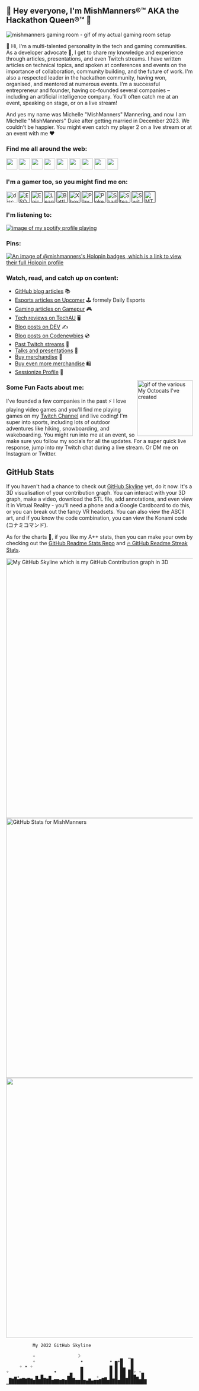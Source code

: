 ## :wave: Hey everyone, I'm MishManners®™ AKA the Hackathon Queen®™ :wave:
<!--
**MishManners/MishManners** is a ✨ _special_ ✨ repository because its `README.md` (this file) appears on your GitHub profile -->

<!-- <img src=""> this is another way you can add in images and allows you to scale them -->

![mishmanners gaming room - gif of my actual gaming room setup](https://github.com/MishManners/MishManners/blob/master/MishManners%20Room%20animated.gif)

:wave: Hi, I'm a multi-talented personality in the tech and gaming communities. As a developer advocate :avocado:, I get to share my knowledge and experience through articles, presentations, and even Twitch streams. I have written articles on technical topics, and spoken at conferences and events on the importance of collaboration, community building, and the future of work. I'm also a respected leader in the hackathon community, having won, organised, and mentored at numerous events. I'm a successful entrepreneur and founder, having co-founded several companies – including an artificial intelligence company. You'll often catch me at an event, speaking on stage, or on a live stream!

And yes my name was Michelle "MishManners" Mannering, and now I am Michelle "MishManners" Duke after getting married in December 2023. We couldn't be happier. You might even catch my player 2 on a live stream or at an event with me :heart:

<!-- ![2021-08-10 20-43-14 2021-08-10 20_45_32](https://user-images.githubusercontent.com/36594527/131284497-24a6db5f-d86d-4548-81cc-fa6aa186892c.gif) -->

### Find me all around the web:

<p align="left">
<a href="http://twitter.com/MishManners" target="blank"><img align="center" src="https://github.com/mishmanners/MishManners/blob/master/socials/twitter%20(2).png" title = "Twitter" alt="" height="30" /></a>
<a href="http://linkedin.com/in/mishmanners" target="blank"><img align="center" src="https://github.com/mishmanners/MishManners/blob/master/socials/transparent-Linkedin-logo-icon.png" alt="" height="30" /></a>
<a href="http://instagram.com/mishmanners" target="blank"><img align="center" src="https://github.com/mishmanners/MishManners/blob/master/socials/instagram.png" alt="" height="30" /></a>
<a href="http://twitch.tv/MishManners" target="blank"><img align="center" src="https://github.com/mishmanners/MishManners/blob/master/socials/twitch.png" alt="" height="30" /></a>
<a href="http://youtube.com/c/MishManners" target="blank"><img align="center" src="https://github.com/mishmanners/MishManners/blob/master/socials/youtube.png" alt="" height="30" /></a>
<a href="http://mishmanners.com" target="blank"><img align="center" src="https://github.com/mishmanners/MishManners/blob/master/socials/chrome.png" alt="" height="30" /></a>
<a href="https://hackathongoddess.wordpress.com/" target="blank"><img align="center" src="https://github.com/mishmanners/MishManners/blob/master/socials/chrome.png" alt="" height="30" /></a>
<a href="https://mishmanners.info/" target="blank"><img align="center" src="https://github.com/mishmanners/MishManners/blob/master/socials/chrome.png" alt="" height="30" /></a>
<a href="https://dev.to/mishmanners" target="blank"><img align="center" src="https://github.com/mishmanners/MishManners/blob/master/socials/devto.png" alt="" height="30" /></a>
</p>

<!-- TODO add in the rest of the URLs -->
### I'm a gamer too, so you might find me on:
<a href="https://discordapp.com/invite/f4NFzFt" target="blank"><img align="center" src="https://github.com/mishmanners/MishManners/blob/master/Game%20Icons/discord.png" height="30" alt="discord logo"/></a>
<a href=" " target="blank"><img align="center" src="https://github.com/mishmanners/MishManners/blob/master/Game%20Icons/ESO.png" height="30" alt="ESO logo"/></a> 
<a href=" " target="blank"><img align="center" src="https://github.com/mishmanners/MishManners/blob/master/Game%20Icons/Epic.png" height="30" alt="Epic Games logo"/></a> 
<a href=" " target="blank"><img align="center" src="https://github.com/mishmanners/MishManners/blob/master/Game%20Icons/LoL.png" height="30" alt="League of Legends logo"/></a>
<a href=" " target="blank"><img align="center" src="https://github.com/mishmanners/MishManners/blob/master/Game%20Icons/Battlenet.png" height="30" alt="Battlenet logo"/></a>
<a href=" " target="blank"><img align="center" src="https://github.com/mishmanners/MishManners/blob/master/Game%20Icons/Xbox.png" height="30" alt="Xbox logo"/></a> 
<a href=" " target="blank"><img align="center" src="https://github.com/mishmanners/MishManners/blob/master/Game%20Icons/PS.png" height="30" alt="PlayStation logo"/></a> 
<a href="" target="blank"><img align="center" src="https://github.com/mishmanners/MishManners/blob/master/Game%20Icons/PoGo.png" height="30" alt="Pokemon GO logo"/></a> 
<a href="" target="blank"><img align="center" src="https://github.com/mishmanners/MishManners/blob/master/Game%20Icons/Shadowverse.png" height="30" alt="Shadowverse logo"/></a> 
<a href="" target="blank"><img align="center" src="https://github.com/mishmanners/MishManners/blob/master/Game%20Icons/Steam.png" height="30" alt="Steam logo"/></a>
<a href="" target="blank"><img align="center" src="https://github.com/mishmanners/MishManners/blob/master/Game%20Icons/Switch.png" height="30" alt="Switch logo"/></a>
<a href="" target="blank"><img align="center" src="https://github.com/mishmanners/MishManners/blob/master/Game%20Icons/arena.png" height="30" alt="MTG Arena logo"/></a>

### I'm listening to:

[![image of my spotify profile playing](https://spotify-github-profile.vercel.app/api/view?uid=22a52oj3e5hnylnh2ua2e6loy&cover_image=true&theme=novatorem&bar_color=24b6f5&bar_color_cover=false)](https://github.com/kittinan/spotify-github-profile)

### Pins:
[![An image of @mishmanners's Holopin badges, which is a link to view their full Holopin profile](https://holopin.me/mishmanners)](https://holopin.io/@mishmanners)

<!--
- [Twitter](http://twitter.com/MishManners) :bird:
- [Instagram](http://instagram.com/mishmanners) :camera_flash:
- [Twitch](http://twitch.tv/MishManners) :tv:
- [LinkedIn](http://linkedin.com/in/mishmanners) 👩‍💻
- [YouTube](http://youtube.com/c/MishManners) :movie_camera:
- [MishManners®™ website](http://mishmanners.com) :globe_with_meridians:
- [Hackathon Queen®™ blog](https://hackathongoddess.wordpress.com/) :globe_with_meridians:
-->

### Watch, read, and catch up on content:
- [GitHub blog articles](https://github.blog/author/mishmanners/) :books:
- [Esports articles on Upcomer](https://www.upcomer.com/author/michelle-mannering/) :joystick: formely Daily Esports
- [Gaming articles on Gamepur](https://doublexp.com/author/michelle-mannering) :video_game:
- [Tech reviews on TechAU](https://techau.com.au/author/mmannering/) :desktop_computer:
- [Blog posts on DEV](https://dev.to/mishmanners) :writing_hand:
- [Blog posts on Codenewbies](https://community.codenewbie.org/mishmanners) :cd:
- [Past Twitch streams](https://www.twitch.tv/mishmanners/videos?filter=highlights&sort=time) :movie_camera:
- [Talks and presentations](https://michellemannering.wordpress.com/recorded-presentations/) :mega:
- [Buy merchandise](https://merch.streamelements.com/mishmanners/) :shopping_cart:
- [Buy even more merchandise](https://www.redbubble.com/people/MishManners/shop) :shopping:
- [Sessionize Profile](https://sessionize.com/mishmanners/) :microphone:

<img align="right" width="150" height="150" src="https://github.com/MishManners/MishManners/blob/master/My-OctocatsShortest.gif" alt="gif of the various My Octocats I've created"></a>
### Some Fun Facts about me:
I've founded a few companies in the past :zap: I love playing video games and you'll find me playing games on my [Twitch Channel](http://twitch.tv/MishManners) and live coding! I'm super into sports, including lots of outdoor adventures like hiking, snowboarding, and wakeboarding. You might run into me at an event, so make sure you follow my socials for all the updates. For a super quick live response, jump into my Twitch chat during a live stream. Or DM me on Instagram or Twitter.

## GitHub Stats

If you haven't had a chance to check out [GitHub Skyline](https://skyline.github.com/) yet, do it now. It's a 3D visualisation of your contribution graph. You can interact with your 3D graph, make a video, download the STL file, add annotations, and even view it in Virtual Reality - you'll need a phone and a Google Cardboard to do this, or you can break out the fancy VR headsets. You can also view the ASCII art, and if you know the code combination, you can view the Konami code (コナミコマンド).

As for the charts :pie:, if you like my A++ stats, then you can make your own by checking out the [GitHub Readme Stats Repo](https://github.com/anuraghazra/github-readme-stats) and [:fire: GitHub Readme Streak Stats](https://github-readme-streak-stats.herokuapp.com/demo/).

<!-- 2020 graph
<img src="https://github.com/MishManners/MishManners/blob/master/ezgif-4-5370f601a9b3.gif" width="700"> -->

<!-- 2021 Skyline -->
<img src="https://user-images.githubusercontent.com/36594527/208378907-aa4a028f-5546-4ac4-9245-140a80bec975.gif" width="700" alt="My GitHub Skyline which is my GitHub Contribution graph in 3D">

<img src="https://github-readme-stats.vercel.app/api?username=mishmanners&show_icons=true&include_all_commits=true&count_private=true&theme=jolly&layout=compact" alt="GitHub Stats for MishManners" width="700">

<img src="https://github-readme-streak-stats.herokuapp.com?user=MishManners&theme=jolly" width="700">

```ascii 
          My 2022 GitHub Skyline
          
          ✧                ☽                  ▁
          ✧                 ✦          ✦ ▄✦█   █ 
     ✧ ✦ ✧                  ▃          ▅ █ █▂  █     
✧                 ✦     ▂   █          █ █ ██ ▇█✧ ✧▂
 ▂▁▄✦▁▂▁▂▁ ▅ ▇▂▁▅      ▅█▂  █  ▁  ✧ ▂▃ █▁█ ██▂██▇▄ █
▁█████████▇██████▇██▇█▇███▇▇█▇▆█▆▇▇███▇███▇██████████
```
<!--
   
          My 2021 GitHub Skyline          

         ✦                 ✦    ▁          ☽     ✦   
 ✦                 █          ▁▄██      ✧     ✧      
 ✧                ✦█  ▁ ▇     ████    ✦ ✧            
  ✧   ✧   ✦  ▃     █✦ █✧█▂   ▇████ ▇▅   ▃ ✧✧     ▅   
 ▃▁ ✧▂▅▂▅▂▃▅▁█ ✦▇  █▇▅█▃██▄███████▅██▅▂▄██▄▄▁ ▁▁✦█▂  
▁██▅██████████▁▇█▆▇██████████████████████████▇██████▅

```

``` 
          @mishmanners' 2020 GitHub Skyline          

     ✦            ✦    ✦    ✦ ▁               ✧  ✦   
                         ▁    █        ▃          █  
 ✧    ✦             ▇    █    █✦  ☽ ▂▄ █ ▇       ✧█  
  ▆  ✧   ▄ ✧  ▆ ▄   █    █ ▄  █ ▂✦▄ ██▆█ █        █  
  █▅▃▃▁ ▁█ ▃▃▅█▆█▃▃▅█▅▃ ▃█▃█▃▃█▅█▅█▆████▃█ ▃✧▅▃ ▃ █▁ 
▁▁█████▅██▅████████████▅██████████████████▅█▁██▅█▁██▁

```
--!>
<!-- [![trophy](https://github-profile-trophy.vercel.app/?username=mishmanners&theme=radical)](https://github.com/ryo-ma/github-profile-trophy) ONLY if I want to show the trophy things here 

TODO FIX SNAKE EATING

### Watch my contribution graph get eaten by the snake :snake:

<!-- platane/snk works, it just puts it on a new branch 
![mishmanners snake gif](https://github.com/mishmanners/MishManners/blob/output/github-contribution-grid-snake.svg) -->
